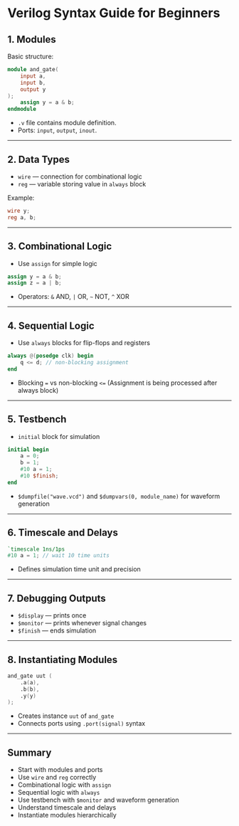 # Verilog Syntax Guide for Beginners

## 1. Modules
Basic structure:
```verilog
module and_gate(
    input a,
    input b,
    output y
);
    assign y = a & b;
endmodule
```
- `.v` file contains module definition.
- Ports: `input`, `output`, `inout`.

---

## 2. Data Types
- `wire` — connection for combinational logic
- `reg` — variable storing value in `always` block

Example:
```verilog
wire y;
reg a, b;
```

---

## 3. Combinational Logic
- Use `assign` for simple logic
```verilog
assign y = a & b;
assign z = a | b;
```
- Operators: `&` AND, `|` OR, `~` NOT, `^` XOR

---

## 4. Sequential Logic
- Use `always` blocks for flip-flops and registers
```verilog
always @(posedge clk) begin
    q <= d; // non-blocking assignment
end
```
- Blocking `=` vs non-blocking `<=` (Assignment is being processed after always block)

---

## 5. Testbench
- `initial` block for simulation
```verilog
initial begin
    a = 0;
    b = 1;
    #10 a = 1;
    #10 $finish;
end
```
- `$dumpfile("wave.vcd")` and `$dumpvars(0, module_name)` for waveform generation

---

## 6. Timescale and Delays
```verilog
`timescale 1ns/1ps
#10 a = 1; // wait 10 time units
```
- Defines simulation time unit and precision

---

## 7. Debugging Outputs
- `$display` — prints once
- `$monitor` — prints whenever signal changes
- `$finish` — ends simulation

---

## 8. Instantiating Modules
```verilog
and_gate uut (
    .a(a),
    .b(b),
    .y(y)
);
```
- Creates instance `uut` of `and_gate`
- Connects ports using `.port(signal)` syntax

---

## Summary
- Start with modules and ports
- Use `wire` and `reg` correctly
- Combinational logic with `assign`
- Sequential logic with `always`
- Use testbench with `$monitor` and waveform generation
- Understand timescale and delays
- Instantiate modules hierarchically

